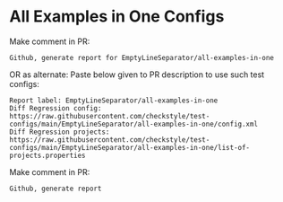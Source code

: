 # All Examples in One Configs
Make comment in PR:
```
Github, generate report for EmptyLineSeparator/all-examples-in-one
```
OR as alternate:
Paste below given to PR description to use such test configs:
```
Report label: EmptyLineSeparator/all-examples-in-one
Diff Regression config: https://raw.githubusercontent.com/checkstyle/test-configs/main/EmptyLineSeparator/all-examples-in-one/config.xml
Diff Regression projects: https://raw.githubusercontent.com/checkstyle/test-configs/main/EmptyLineSeparator/all-examples-in-one/list-of-projects.properties
```
Make comment in PR:
```
Github, generate report
```
